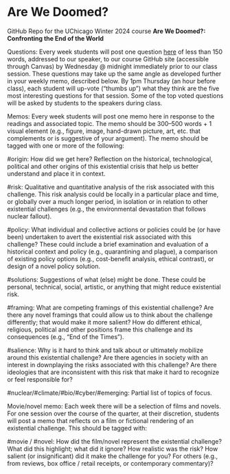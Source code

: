 # Are We Doomed?

GitHub Repo for the UChicago Winter 2024 course **Are We Doomed?: Confronting the End of the World**

Questions: Every week students will post one question [here](https://github.com/deholz/AreWeDoomed24/issues) of less than 150 words, addressed to our speaker, to our course GitHub site (accessible through Canvas) by Wednesday @ midnight immediately prior to our class session. These questions may take up the same angle as developed further in your weekly memo, described below. By 1pm Thursday (an hour before class), each student will up-vote (“thumbs up”) what they think are the five most interesting questions for that session. Some of the top voted questions will be asked by students to the speakers during class.

Memos: Every week students will post one memo here in response to the readings and associated topic. The memo should be 300–500 words + 1 visual element (e.g., figure, image, hand-drawn picture, art, etc. that complements or is suggestive of your argument). The memo should be tagged with one or more of the following:

#origin: How did we get here? Reflection on the historical, technological, political and other origins of this existential crisis that help us better understand and place it in context.

#risk: Qualitative and quantitative analysis of the risk associated with this challenge. This risk analysis could be locally in a particular place and time, or globally over a much longer period, in isolation or in relation to other existential challenges (e.g., the environmental devastation that follows nuclear fallout).

#policy: What individual and collective actions or policies could be (or have been) undertaken to avert the existential risk associated with this challenge? These could include a brief examination and evaluation of a historical context and policy (e.g., quarantining and plague), a comparison of existing policy options (e.g., cost-benefit analysis, ethical contrast), or design of a novel policy solution.

#solutions: Suggestions of what (else) might be done. These could be personal, technical, social, artistic, or anything that might reduce existential risk.

#framing: What are competing framings of this existential challenge? Are there any novel framings that could allow us to think about the challenge differently; that would make it more salient? How do different ethical, religious, political and other positions frame this challenge and its consequences (e.g., “End of the Times”).

#salience: Why is it hard to think and talk about or ultimately mobilize around this existential challenge? Are there agencies in society with an interest in downplaying the risks associated with this challenge? Are there ideologies that are inconsistent with this risk that make it hard to recognize or feel responsible for?

#nuclear/#climate/#bio/#cyber/#emerging: Partial list of topics of focus.

Movie/novel memo: Each week there will be a selection of films and novels. For one session over the course of the quarter, at their discretion, students will post a memo that reflects on a film or fictional rendering of an existential challenge. This should be tagged with:

#movie / #novel: How did the film/novel represent the existential challenge? What did this highlight; what did it ignore? How realistic was the risk? How salient (or insignificant) did it make the challenge for you? For others (e.g., from reviews, box office / retail receipts, or contemporary commentary)?


